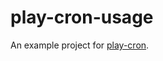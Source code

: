 play-cron-usage
=====================================

An example project for [play-cron](https://github.com/ssachtleben/play-cron/).
